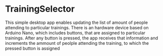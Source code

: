 # TrainingSelector

This simple desktop app enables updating the list of amount of people attending to particular trainings. There is an hardware device based on Arduino Nano, which includes buttons, that are assigned to particular trainings. After any button is pressed, the app receives that information and increments the ammount of peolple attending the training, to which the pressed button is assigned
